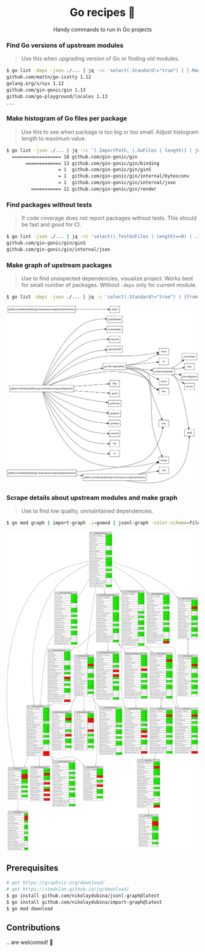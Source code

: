 <h1 align="center">Go recipes 🦩 </h1>
<p align="center">Handy commands to run in Go projects</p>

### Find Go versions of upstream modules

> Use this when upgrading version of Go or finding old modules.

```bash
$ go list -deps -json ./... | jq -rc 'select(.Standard!="true") | [.Module.Path,.Module.GoVersion] | join(" ")' | grep -v "^ $" | sort -k 2 | uniq
github.com/mattn/go-isatty 1.12
golang.org/x/sys 1.12
github.com/gin-gonic/gin 1.13
github.com/go-playground/locales 1.13
...
```

### Make histogram of Go files per package

> Use this to see when package is too big or too small. Adjust histogram length to maximum value.

```bash
$ go list -json ./... | jq -rc '[.ImportPath, (.GoFiles | length)] | join(" ")' | perl -lane 'print (" " x (20 - $F[1]), "=" x $F[1], " ", $F[1], "\t", $F[0])'
  ================== 18	github.com/gin-gonic/gin
       ============= 13	github.com/gin-gonic/gin/binding
                   = 1	github.com/gin-gonic/gin/ginS
                   = 1	github.com/gin-gonic/gin/internal/bytesconv
                   = 1	github.com/gin-gonic/gin/internal/json
         =========== 11	github.com/gin-gonic/gin/render
```

### Find packages without tests

> If code coverage does not report packages without tests. This should be fast and good for CI.

```bash
$ go list -json ./... | jq -rc 'select((.TestGoFiles | length)==0) | .ImportPath'
github.com/gin-gonic/gin/ginS
github.com/gin-gonic/gin/internal/json
```

### Make graph of upstream packages

> Use to find unexpected dependencies, visualize project. Works best for small number of packages. Without `-deps` only for current module.

```bash
$ go list -deps -json ./... | jq -c 'select(.Standard!="true") | {from: .ImportPath, to: .Imports[]}' | jsonl-graph | dot -Tsvg > package-graph.svg
```
![package-graph](./docs/pacages-graph.svg)

### Scrape details about upstream modules and make graph

> Use to find low quality, unmaintained dependencies.

```bash
$ go mod graph | import-graph -i=gomod | jsonl-graph -color-scheme=file://$PWD/basic.json | dot -Tsvg > output.svg
```
![gin-mod-graph-collected](./docs/gin-mod-graph-collected.svg)

## Prerequisites

```bash
# get https://graphviz.org/download/
# get https://stedolan.github.io/jq/download/
$ go install github.com/nikolaydubina/jsonl-graph@latest
$ go install github.com/nikolaydubina/import-graph@latest
$ go mod download
```

## Contributions

.. are welcomed! 🤝
